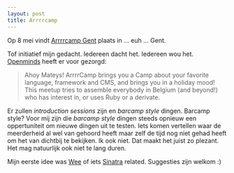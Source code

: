 ```yaml
---
layout: post
title: Arrrrcamp
---
```

Op 8 mei vindt [Arrrrcamp Gent](http://arrrrcamp.be/) plaats in ... euh ... Gent.

Tof initiatief mijn gedacht. Iedereen dacht het. Iedereen wou het. [Openminds](http://www.openminds.be/) heeft er voor gezorgd:

> Ahoy Mateys! ArrrrCamp brings you a Camp about your favorite language, framework and CMS, and brings you in a holiday mood! This meetup tries to assemble everybody in Belgium (and beyond!) who has interest in, or uses Ruby or a derivate.

Er zullen _introduction sessions_ zijn en _barcamp style_ dingen. Barcamp style? Voor mij zijn die _barcamp style_ dingen steeds opnieuw een oppertuniteit om nieuwe dingen uit te testen. Iets komen vertellen waar de meerderheid al wel van gehoord heeft maar zelf de tijd nog niet gehad heeft om het van dichtbij te bekijken. Ik ook niet. Dat maakt het juist zo plezant. Het mag natuurlijk ook niet te lang duren.

Mijn eerste idee was [Wee](http://www.ntecs.de/projects/wee/doc/rdoc/) of iets [Sinatra](http://www.sinatrarb.com/) related. Suggesties zijn welkom :)